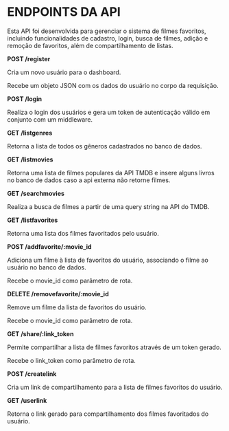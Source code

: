 # ENDPOINTS DA API
Esta API foi desenvolvida para gerenciar o sistema de filmes favoritos, incluindo funcionalidades de cadastro, login, busca de filmes, adição e remoção de favoritos, além de compartilhamento de listas.

**POST /register**
<p>Cria um novo usuário para o dashboard.</p>
<p>Recebe um objeto JSON com os dados do usuário no corpo da requisição.</p>

**POST /login**
<p>Realiza o login dos usuários e gera um token de autenticação válido em conjunto com um middleware.</p>

**GET /listgenres**
<p>Retorna a lista de todos os gêneros cadastrados no banco de dados.</p>

**GET /listmovies**
<p>Retorna uma lista de filmes populares da API TMDB e insere alguns livros no banco de dados caso a api externa não retorne filmes.</p>

**GET /searchmovies**
<p>Realiza a busca de filmes a partir de uma query string na API do TMDB.</p>

**GET /listfavorites**
<p>Retorna uma lista dos filmes favoritados pelo usuário.</p>

**POST /addfavorite/:movie_id**
<p>Adiciona um filme à lista de favoritos do usuário, associando o filme ao usuário no banco de dados.</p>
<p>Recebe o movie_id como parâmetro de rota.</p>

**DELETE /removefavorite/:movie_id**
<p>Remove um filme da lista de favoritos do usuário.</p>
<p>Recebe o movie_id como parâmetro de rota.</p>

**GET /share/:link_token**
<p>Permite compartilhar a lista de filmes favoritos através de um token gerado.</p>
<p>Recebe o link_token como parâmetro de rota.</p>

**POST /createlink**
<p>Cria um link de compartilhamento para a lista de filmes favoritos do usuário.</p>

**GET /userlink**
<p>Retorna o link gerado para compartilhamento dos filmes favoritados do usuário.</p>
